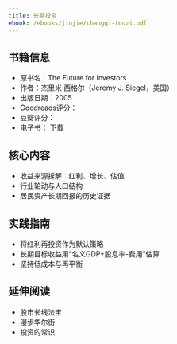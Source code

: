 ```yaml
---
title: 长期投资
ebook: /ebooks/jinjie/changqi-touzi.pdf
---
```

## 书籍信息
- 原书名：The Future for Investors
- 作者：杰里米·西格尔（Jeremy J. Siegel，美国）
- 出版日期：2005
- Goodreads评分：
- 豆瓣评分：
- 电子书： [下载](/ebooks/jinjie/changqi-touzi.pdf)

## 核心内容
- 收益来源拆解：红利、增长、估值
- 行业轮动与人口结构
- 居民资产长期回报的历史证据

## 实践指南
- 将红利再投资作为默认策略
- 长期目标收益用“名义GDP+股息率-费用”估算
- 坚持低成本与再平衡

## 延伸阅读
- 股市长线法宝
- 漫步华尔街
- 投资的常识
